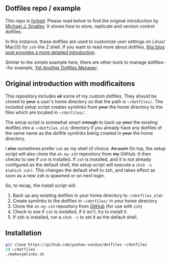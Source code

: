 ## Dotfiles repo / example

This repo is [forked](https://github.com/michaeljsmalley/dotfiles). Please read below to find the original introduction by [Michael J. Smalley](https://github.com/michaeljsmalley). It shows how to store, replicate and version control dotfiles. 

In this instance, these dotfiles are used to customize user settings on Linux/ MacOS for `zsh`-the Z shell. If you want to read more about dotfiles, [this blog post provides a more detailed introduction](https://web.archive.org/web/20201101094752/https://about.gitlab.com/blog/2020/04/17/dotfiles-document-and-automate-your-macbook-setup/). 

Similar to the simple example here, there are other tools to manage dotfiles--for example, [Yet Another Dotfiles Manager](https://github.com/TheLocehiliosan/yadm). 

## Original introduction with modificaitons

This repository includes ~~all~~ some of my custom dotfiles.  They should be cloned to ~~your~~ a user's home directory so that the path is `~/dotfiles/`. The included setup script creates symlinks from ~~your~~ the home directory to the files which are located in `~/dotfiles/`.

The setup script is somewhat smart ~~enough~~ to back up ~~your~~ the existing dotfiles into a `~/dotfiles_old/` directory if you already have any dotfiles of the same name as the dotfile symlinks being created in ~~your~~ the home directory.

I ~~also~~ sometimes prefer `zsh` as my shell of choice. ~~As such~~ On top, the setup script will also clone the `oh-my-zsh` repository from ~~my~~ GitHub. It then checks to see if `zsh` is installed.  If `zsh` is installed, and it is not already configured as the default shell, the setup script will execute a `chsh -s $(which zsh)`. This changes the default shell to zsh, and takes effect as soon as a new zsh is spawned or on next login.

So, to recap, the install script will:

1. Back up any existing dotfiles in your home directory to `~/dotfiles_old/`
2. Create symlinks to the dotfiles in `~/dotfiles/` in your home directory
3. Clone the `oh-my-zsh` repository from [GitHub](https://github.com/ohmyzsh/ohmyzsh) (for use with `zsh`)
4. Check to see if `zsh` is installed, if it isn't, try to install it.
5. If zsh is installed, run a `chsh -s` to set it as the default shell.

## Installation

``` bash
git clone https://github.com/yashas-vaidya/dotfiles ~/dotfiles
cd ~/dotfiles
./makesymlinks.sh
```